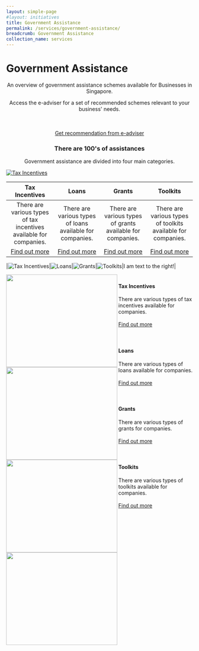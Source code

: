 ```yaml
---
layout: simple-page
#layout: initiatives
title: Government Assistance
permalink: /services/government-assistance/
breadcrumb: Government Assistance
collection_name: services
---
```

<h1><div class="has-text-centered has-text-weight-bold">Government Assistance</div></h1>

<center>An overview of government assistance schemes available for Businesses in Singapore.
  
Access the e-adviser for a set of recommended schemes relevant to your business' needs.

<br />
<br />
<a href="https://www.google.com" target="_blank">Get recommendation from e-adviser</a></center>

<center><h3>There are 100's of assistances</h3>

Government assistance are divided into four main categories.</center>



[![Tax Incentives](/images/hero-banner.jpg)](https://govtech-gb-staging.netlify.com/services/government-assistance/business-grants-portal)

|Tax Incentives | Loans | Grants | Toolkits | 
|  :----:       | :----:| :----: | :----:   |
|There are various types of tax incentives available for companies.| There are various types of loans available for companies.|There are various types of grants available for companies.|There are various types of toolkits available for companies.|
|[Find out more](https://govtech-gb-staging.netlify.com/services/government-assistance/business-grants-portal)|[Find out more](https://govtech-gb-staging.netlify.com/services/government-assistance/business-grants-portal)|[Find out more](https://govtech-gb-staging.netlify.com/services/government-assistance/business-grants-portal)|[Find out more](https://govtech-gb-staging.netlify.com/services/government-assistance/business-grants-portal)|


|![Tax Incentives](/images/programmes/products-and-services/7.jpg)|![Loans](/images/programmes/products-and-services/6.jpg)|![Grants](/images/programmes/products-and-services/7.jpg)|![Toolkits](/images/programmes/products-and-services/6.jpg)|I am text to the right!|


<img src="/images/programmes/products-and-services/7.jpg" align="left" style="width:300px;height:250px;">
<h4><br />Tax Incentives</h4>
<span style="font-size:100%;">There are various types of tax incentives available for companies.<br /></span>
<br />
<a href="https://govtech-gb-staging.netlify.com/services/government-assistance/business-grants-portal">Find out more</a>
<br />
<br />



<img src="/images/programmes/products-and-services/7.jpg" align="left" style="width:300px;height:250px;">
<h4><br />Loans</h4>
<span style="font-size:100%;">There are various types of loans available for companies.<br /></span>
<br />
<a href="https://govtech-gb-staging.netlify.com/services/government-assistance/business-grants-portal">Find out more</a>
<br />
<br />



<img src="/images/programmes/products-and-services/6.jpg" align="left" style="width:300px;height:250px;">
<h4><br />Grants</h4>
<span style="font-size:100%;">There are various types of grants for companies.<br /></span>
<br />
<a href="https://govtech-gb-staging.netlify.com/services/government-assistance/business-grants-portal">Find out more</a>
<br />
<br />



<img src="/images/programmes/products-and-services/psg.jpg" align="left" style="width:300px;height:250px;">
<h4><br />Toolkits</h4>
<span style="font-size:100%;">There are various types of toolkits available for companies.<br /></span>
<br />
<a href="https://govtech-gb-staging.netlify.com/services/psg/productivity-solutions-grant/">Find out more</a>

